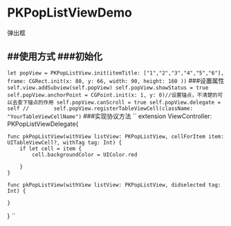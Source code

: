 # PKPopListViewDemo
弹出框

##使用方式
###初始化
---
``
 let popView = PKPopListView.init(itemTitle: ["1","2","3","4","5","6"], frame: CGRect.init(x: 80, y: 66, width: 90, height: 160 ))
``
###设置属性
``
self.view.addSubview(self.popView)
        self.popView.showStatus = true
        self.popView.anchorPoint = CGPoint.init(x: 1, y: 0)//设置锚点，不清楚的可以去查下锚点的作用
        self.popView.canScroll = true
        self.popView.delegate = self
//        self.popView.registerTableViewCell(className: "YourTableViewCellName")
``
###实现协议方法
``
extension ViewController: PKPopListViewDelegate{
    
    func pkPopListView(withView listView: PKPopListView, cellForItem item: UITableViewCell?, withTag tag: Int) {
        if let cell = item {
            cell.backgroundColor = UIColor.red
            
        }
    }
    
    func pkPopListView(withView listView: PKPopListView, didselected tag: Int) {
        
    }
}
``
